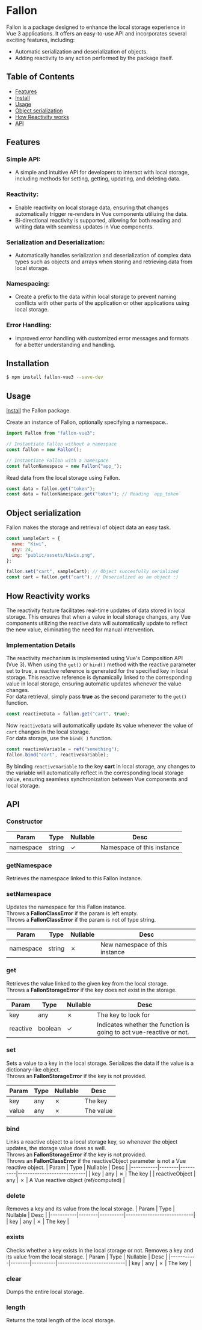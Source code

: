 # Fallon

Fallon is a package designed to enhance the local storage experience in Vue 3 applications. It offers an easy-to-use API and incorporates several exciting features, including:

- Automatic serialization and deserialization of objects.
- Adding reactivity to any action performed by the package itself.

## Table of Contents

- [Features](#features)
- [Install](#installation)
- [Usage](#usage)
- [Object serialization](#object-serialization)
- [How Reactivity works](#how-reactivity-works)
- [API](#api)

## Features

### Simple API:

- A simple and intuitive API for developers to interact with local storage, including methods for setting, getting, updating, and deleting data.

### Reactivity:

- Enable reactivity on local storage data, ensuring that changes automatically trigger re-renders in Vue components utilizing the data.
- Bi-directional reactivity is supported, allowing for both reading and writing data with seamless updates in Vue components.

### Serialization and Deserialization:

- Automatically handles serialization and deserialization of complex data types such as objects and arrays when storing and retrieving data from local storage.

### Namespacing:

- Create a prefix to the data within local storage to prevent naming conflicts with other parts of the application or other applications using local storage.

### Error Handling:

- Improved error handling with customized error messages and formats for a better understanding and handling.

## Installation

```bash
$ npm install fallon-vue3 --save-dev
```

## Usage

[Install](#installation) the Fallon package.

Create an instance of Fallon, optionally specifying a namespace..

```js
import Fallon from "fallon-vue3";

// Instantiate Fallon without a namespace
const fallon = new Fallon();

// Instantiate Fallon with a namespace
const fallonNamespace = new Fallon("app_");
```

Read data from the local storage using Fallon.

```js
const data = fallon.get("token");
const data = fallonNamespace.get("token"); // Reading `app_token`
```

## Object serialization

Fallon makes the storage and retrieval of object data an easy task.

```js
const sampleCart = {
  name: "Kiwi",
  qty: 24,
  img: "public/assets/kiwis.png",
};

fallon.set("cart", sampleCart); // Object succesfully serialized
const cart = fallon.get("cart"); // Deserialized as an object :)
```

## How Reactivity works

The reactivity feature facilitates real-time updates of data stored in local storage. This ensures that when a value in local storage changes, any Vue components utilizing the reactive data will automatically update to reflect the new value, eliminating the need for manual intervention.

### Implementation Details

The reactivity mechanism is implemented using Vue's Composition API (Vue 3). When using the `get()` or `bind()` method with the reactive parameter set to true, a reactive reference is generated for the specified key in local storage. This reactive reference is dynamically linked to the corresponding value in local storage, ensuring automatic updates whenever the value changes.
<br />
For data retrieval, simply pass **true** as the second parameter to the `get()` function.

```js
const reactiveData = fallon.get("cart", true);
```

Now `reactiveData` will automatically update its value whenever the value of `cart` changes in the local storage.
<br />
For data storage, use the `bind( )` function.

```js
const reactiveVariable = ref("something");
fallon.bind("cart", reactiveVariable);
```

By binding `reactiveVariable` to the key **cart** in local storage, any changes to the variable will automatically reflect in the corresponding local storage value, ensuring seamless synchronization between Vue components and local storage.

## API

### Constructor

| Param     | Type   | Nullable | Desc                       |
| --------- | ------ | -------- | -------------------------- |
| namespace | string | &check;  | Namespace of this instance |

### getNamespace

Retrieves the namespace linked to this Fallon instance.

### setNamespace

Updates the namespace for this Fallon instance. <br/>
Throws a **FallonClassError** if the param is left empty. <br/>
Throws a **FallonClassError** if the param is not of type string.

| Param     | Type   | Nullable | Desc                           |
| --------- | ------ | -------- | ------------------------------ |
| namespace | string | &cross;  | New namespace of this instance |

### get

Retrieves the value linked to the given key from the local storage. <br />
Throws a **FallonStorageError** if the key does not exist in the storage.

| Param    | Type    | Nullable | Desc                                                                |
| -------- | ------- | -------- | ------------------------------------------------------------------- |
| key      | any     | &cross;  | The key to look for                                                 |
| reactive | boolean | &check;  | Indicates whether the function is going to act vue-reactive or not. |

### set

Sets a value to a key in the local storage. Serializes the data if the value is a dictionary-like object. <br/>
Throws an **FallonStorageError** if the key is not provided.

| Param | Type | Nullable | Desc      |
| ----- | ---- | -------- | --------- |
| key   | any  | &cross;  | The key   |
| value | any  | &cross;  | The value |

### bind

Links a reactive object to a local storage key, so whenever the object updates, the storage value does as well. <br />
Throws an **FallonStorageError** if the key is not provided. <br />
Throws an **FallonClassError** if the reactiveObject parameter is not a Vue reactive object.
| Param | Type | Nullable | Desc |
|-----------|--------|----------|----------------------------|
| key | any | &cross; | The key |
| reactiveObject | any | &cross; | A Vue reactive object (ref/computed) |

### delete

Removes a key and its value from the local storage.
| Param | Type | Nullable | Desc |
|-----------|--------|----------|----------------------------|
| key | any | &cross; | The key |

### exists

Checks whether a key exists in the local storage or not.
Removes a key and its value from the local storage.
| Param | Type | Nullable | Desc |
|-----------|--------|----------|----------------------------|
| key | any | &cross; | The key |

### clear

Dumps the entire local storage.

### length

Returns the total length of the local storage.
